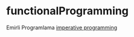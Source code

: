 # functionalProgramming
Emirli Programlama [imperative programming](https://bilgisayarkavramlari.com/2009/11/16/emirli-programlama-imperative-programming/)
